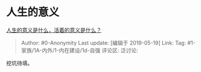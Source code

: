 # 人生的意义
[人生的意义是什么，活着的意义是什么？](https://www.zhihu.com/question/24329745/answer/687776076)

> Author: #0-Anonymity
> Last update: [编辑于 2019-05-19]
> Link:
> Tag: #1-家族/1A-内外/1-内在建设/1d-自强
> 评论区:
> 泛讨论:

挖坑待填。
